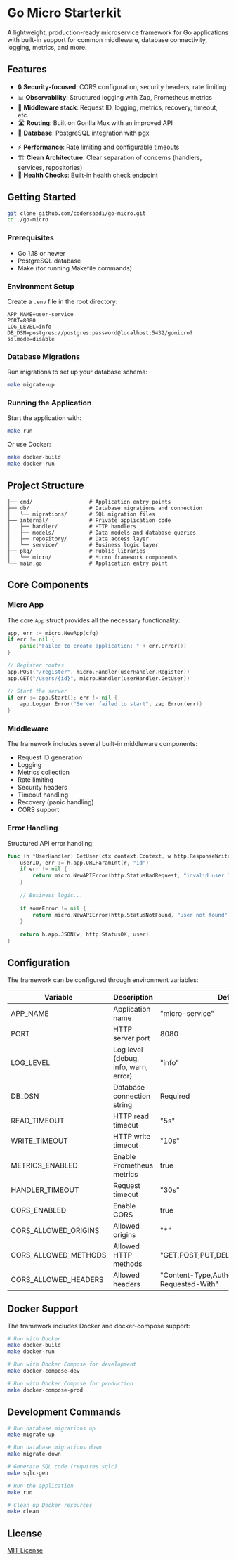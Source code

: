 # Go Micro Starterkit

A lightweight, production-ready microservice framework for Go applications with built-in support for common middleware, database connectivity, logging, metrics, and more.

## Features

- 🔒 **Security-focused**: CORS configuration, security headers, rate limiting
- 📊 **Observability**: Structured logging with Zap, Prometheus metrics
- 🔄 **Middleware stack**: Request ID, logging, metrics, recovery, timeout, etc.
- 🛣️ **Routing**: Built on Gorilla Mux with an improved API
- 💾 **Database**: PostgreSQL integration with pgx
<!-- - 🔐 **Authentication**: User registration and login with bcrypt password hashing (TODO,With OIDC SUPPORT) -->
- ⚡ **Performance**: Rate limiting and configurable timeouts
- 🏗️ **Clean Architecture**: Clear separation of concerns (handlers, services, repositories)
- 🧪 **Health Checks**: Built-in health check endpoint

## Getting Started
```bash
git clone github.com/codersaadi/go-micro.git 
cd ./go-micro
```

### Prerequisites

- Go 1.18 or newer
- PostgreSQL database
- Make (for running Makefile commands)

### Environment Setup

Create a `.env` file in the root directory:

```env
APP_NAME=user-service
PORT=8080
LOG_LEVEL=info
DB_DSN=postgres://postgres:password@localhost:5432/gomicro?sslmode=disable
```

### Database Migrations

Run migrations to set up your database schema:

```bash
make migrate-up
```

### Running the Application

Start the application with:

```bash
make run
```

Or use Docker:

```bash
make docker-build
make docker-run
```

## Project Structure

```
├── cmd/                  # Application entry points
├── db/                   # Database migrations and connection
│   └── migrations/       # SQL migration files
├── internal/             # Private application code
│   ├── handler/          # HTTP handlers
│   ├── models/           # Data models and database queries
│   ├── repository/       # Data access layer
│   └── service/          # Business logic layer
├── pkg/                  # Public libraries
│   └── micro/            # Micro framework components
└── main.go               # Application entry point
```

## Core Components

### Micro App

The core `App` struct provides all the necessary functionality:

```go
app, err := micro.NewApp(cfg)
if err != nil {
    panic("Failed to create application: " + err.Error())
}

// Register routes
app.POST("/register", micro.Handler(userHandler.Register))
app.GET("/users/{id}", micro.Handler(userHandler.GetUser))

// Start the server
if err := app.Start(); err != nil {
    app.Logger.Error("Server failed to start", zap.Error(err))
}
```

### Middleware

The framework includes several built-in middleware components:
- Request ID generation
- Logging
- Metrics collection
- Rate limiting
- Security headers
- Timeout handling
- Recovery (panic handling)
- CORS support

### Error Handling

Structured API error handling:

```go
func (h *UserHandler) GetUser(ctx context.Context, w http.ResponseWriter, r *http.Request) error {
    userID, err := h.app.URLParamInt(r, "id")
    if err != nil {
        return micro.NewAPIError(http.StatusBadRequest, "invalid user ID")
    }
    
    // Business logic...
    
    if someError != nil {
        return micro.NewAPIError(http.StatusNotFound, "user not found")
    }
    
    return h.app.JSON(w, http.StatusOK, user)
}
```

## Configuration

The framework can be configured through environment variables:

| Variable | Description | Default |
|----------|-------------|---------|
| APP_NAME | Application name | "micro-service" |
| PORT | HTTP server port | 8080 |
| LOG_LEVEL | Log level (debug, info, warn, error) | "info" |
| DB_DSN | Database connection string | Required |
| READ_TIMEOUT | HTTP read timeout | "5s" |
| WRITE_TIMEOUT | HTTP write timeout | "10s" |
| METRICS_ENABLED | Enable Prometheus metrics | true |
| HANDLER_TIMEOUT | Request timeout | "30s" |
| CORS_ENABLED | Enable CORS | true |
| CORS_ALLOWED_ORIGINS | Allowed origins | "*" |
| CORS_ALLOWED_METHODS | Allowed HTTP methods | "GET,POST,PUT,DELETE,OPTIONS,HEAD" |
| CORS_ALLOWED_HEADERS | Allowed headers | "Content-Type,Authorization,X-Requested-With" |

## Docker Support

The framework includes Docker and docker-compose support:

```bash
# Run with Docker
make docker-build
make docker-run

# Run with Docker Compose for development
make docker-compose-dev

# Run with Docker Compose for production
make docker-compose-prod
```

## Development Commands

```bash
# Run database migrations up
make migrate-up

# Run database migrations down
make migrate-down

# Generate SQL code (requires sqlc)
make sqlc-gen

# Run the application
make run

# Clean up Docker resources
make clean
```

## License

[MIT License](LICENSE)
